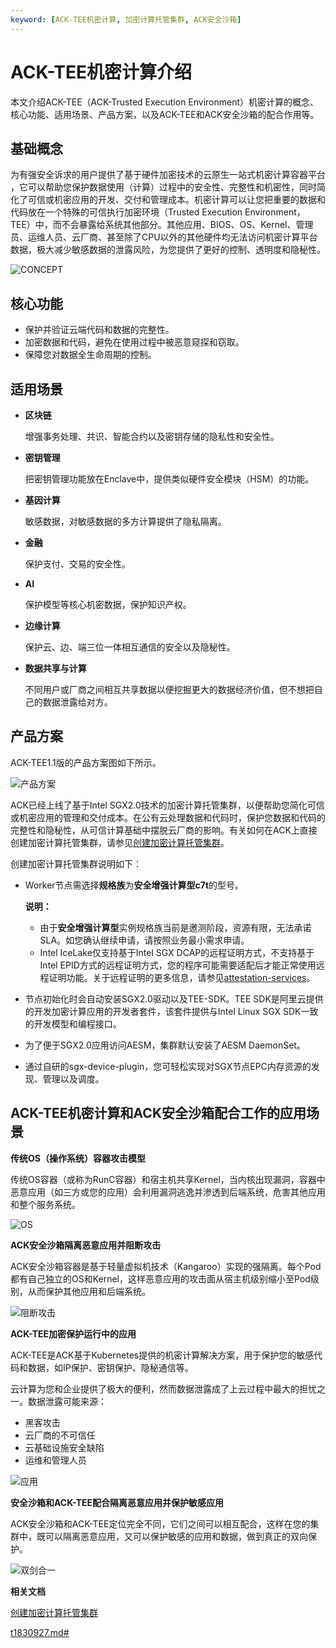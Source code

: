 ```yaml
---
keyword: [ACK-TEE机密计算, 加密计算托管集群, ACK安全沙箱]
---
```


# ACK-TEE机密计算介绍

本文介绍ACK-TEE（ACK-Trusted Execution Environment）机密计算的概念、核心功能、适用场景、产品方案，以及ACK-TEE和ACK安全沙箱的配合作用等。

## 基础概念

为有强安全诉求的用户提供了基于硬件加密技术的云原生一站式机密计算容器平台 ，它可以帮助您保护数据使用（计算）过程中的安全性、完整性和机密性，同时简化了可信或机密应用的开发、交付和管理成本。机密计算可以让您把重要的数据和代码放在一个特殊的可信执行加密环境（Trusted Execution Environment，TEE）中，而不会暴露给系统其他部分。其他应用、BIOS、OS、Kernel、管理员、运维人员、云厂商、甚至除了CPU以外的其他硬件均无法访问机密计算平台数据，极大减少敏感数据的泄露风险，为您提供了更好的控制、透明度和隐秘性。

![CONCEPT](https://static-aliyun-doc.oss-accelerate.aliyuncs.com/assets/img/zh-CN/6680959161/p102354.png)

## 核心功能

-   保护并验证云端代码和数据的完整性。
-   加密数据和代码，避免在使用过程中被恶意窥探和窃取。
-   保障您对数据全生命周期的控制。

## 适用场景

-   **区块链**

    增强事务处理、共识、智能合约以及密钥存储的隐私性和安全性。

-   **密钥管理**

    把密钥管理功能放在Enclave中，提供类似硬件安全模块（HSM）的功能。

-   **基因计算**

    敏感数据，对敏感数据的多方计算提供了隐私隔离。

-   **金融**

    保护支付、交易的安全性。

-   **AI**

    保护模型等核心机密数据，保护知识产权。

-   **边缘计算**

    保护云、边、端三位一体相互通信的安全以及隐秘性。

-   **数据共享与计算**

    不同用户或厂商之间相互共享数据以便挖掘更大的数据经济价值，但不想把自己的数据泄露给对方。


## 产品方案

ACK-TEE1.1版的产品方案图如下所示。

![产品方案](https://static-aliyun-doc.oss-accelerate.aliyuncs.com/assets/img/zh-CN/3373959161/p102355.png)

ACK已经上线了基于Intel SGX2.0技术的加密计算托管集群，以便帮助您简化可信或机密应用的管理和交付成本。在公有云处理数据和代码时，保护您数据和代码的完整性和隐秘性，从可信计算基础中摆脱云厂商的影响。有关如何在ACK上直接创建加密计算托管集群，请参见[创建加密计算托管集群](/intl.zh-CN/Kubernetes集群用户指南/ACK-TEE机密计算/创建加密计算托管集群.md)。

创建加密计算托管集群说明如下：

-   Worker节点需选择**规格族**为**安全增强计算型c7t**的型号。

    **说明：**

    -   由于**安全增强计算型**实例规格族当前是邀测阶段，资源有限，无法承诺SLA。如您确认继续申请，请按照业务最小需求申请。
    -   Intel IceLake仅支持基于Intel SGX DCAP的远程证明方式，不支持基于Intel EPID方式的远程证明方式，您的程序可能需要适配后才能正常使用远程证明功能。关于远程证明的更多信息，请参见[attestation-services](https://software.intel.com/content/www/us/en/develop/topics/software-guard-extensions/attestation-services.html)。
-   节点初始化时会自动安装SGX2.0驱动以及TEE-SDK。TEE SDK是阿里云提供的开发加密计算应用的开发者套件，该套件提供与Intel Linux SGX SDK一致的开发模型和编程接口。
-   为了便于SGX2.0应用访问AESM，集群默认安装了AESM DaemonSet。
-   通过自研的sgx-device-plugin，您可轻松实现对SGX节点EPC内存资源的发现、管理以及调度。

## ACK-TEE机密计算和ACK安全沙箱配合工作的应用场景

**传统OS（操作系统）容器攻击模型**

传统OS容器（或称为RunC容器）和宿主机共享Kernel，当内核出现漏洞，容器中恶意应用（如三方或您的应用）会利用漏洞逃逸并渗透到后端系统，危害其他应用和整个服务系统。

![OS](https://static-aliyun-doc.oss-accelerate.aliyuncs.com/assets/img/zh-CN/4606659951/p102356.png)

**ACK安全沙箱隔离恶意应用并阻断攻击**

ACK安全沙箱容器是基于轻量虚拟机技术（Kangaroo）实现的强隔离。每个Pod都有自己独立的OS和Kernel，这样恶意应用的攻击面从宿主机级别缩小至Pod级别，从而保护其他应用和后端系统。

![阻断攻击](https://static-aliyun-doc.oss-accelerate.aliyuncs.com/assets/img/zh-CN/4606659951/p102471.png)

**ACK-TEE加密保护运行中的应用**

ACK-TEE是ACK基于Kubernetes提供的机密计算解决方案，用于保护您的敏感代码和数据，如IP保护、密钥保护、隐秘通信等。

云计算为您和企业提供了极大的便利，然而数据泄露成了上云过程中最大的担忧之一。数据泄露可能来源：

-   黑客攻击
-   云厂商的不可信任
-   云基础设施安全缺陷
-   运维和管理人员

![应用](https://static-aliyun-doc.oss-accelerate.aliyuncs.com/assets/img/zh-CN/5606659951/p102358.png)

**安全沙箱和ACK-TEE配合隔离恶意应用并保护敏感应用**

ACK安全沙箱和ACK-TEE定位完全不同，它们之间可以相互配合，这样在您的集群中，既可以隔离恶意应用，又可以保护敏感的应用和数据，做到真正的双向保护。

![双剑合一](https://static-aliyun-doc.oss-accelerate.aliyuncs.com/assets/img/zh-CN/5606659951/p102470.png)

**相关文档**  


[创建加密计算托管集群](/intl.zh-CN/Kubernetes集群用户指南/ACK-TEE机密计算/创建加密计算托管集群.md)

[t1830927.md\#](/intl.zh-CN/Kubernetes集群用户指南/安全沙箱/创建安全沙箱集群/创建安全沙箱托管版集群.md)

